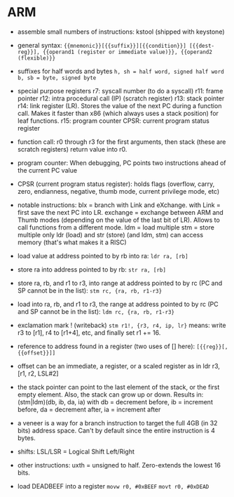 # ARM

- assemble small numbers of instructions:
kstool (shipped with keystone)

- general syntax:
`{{mnemonic}}[{{suffix}}][{{condition}}] [{{dest-reg}}], {{operand1 (register or immediate value)}}, {{operand2 (flexible)}}`

- suffixes for half words and bytes
`h, sh = half word, signed half word`
`b, sb = byte, signed byte`

- special purpose registers
r7: syscall number (to do a syscall)
r11: frame pointer
r12: intra procedural call (IP) (scratch register)
r13: stack pointer
r14: link register (LR). Stores the value of the next PC during a function call. Makes it faster than x86 (which always uses a stack position) for leaf functions.
r15: program counter
CPSR: current program status register

- function call:
r0 through r3 for the first arguments, then stack (these are scratch registers)
return value into r0.

- program counter:
When debugging, PC points two instructions ahead of the current PC value

- CPSR (current program status register):
holds flags (overflow, carry, zero, endianness, negative, thumb mode, current privilege mode, etc)

- notable instructions:
blx = branch with Link and eXchange. with Link = first save the next PC into LR. exchange = exchange between ARM and Thumb modes (depending on the value of the last bit of LR). Allows to call functions from a different mode.
ldm = load multiple
stm = store multiple
only ldr (load) and str (store) (and ldm, stm) can access memory (that's what makes it a RISC)

- load value at address pointed to by rb into ra:
`ldr ra, [rb]`

- store ra into address pointed to by rb:
`str ra, [rb]`

- store ra, rb, and r1 to r3, into range at address pointed to by rc (PC and SP cannot be in the list):
`stm rc, {ra, rb, r1-r3}`

- load into ra, rb, and r1 to r3, the range at address pointed to by rc (PC and SP cannot be in the list):
`ldm rc, {ra, rb, r1-r3}`

- exclamation mark ! (writeback)
`stm r1!, {r3, r4, ip, lr}`
means: write r3 to [r1], r4 to [r1+4], etc, and finally set r1 += 16.

- reference to address found in a register (two uses of [] here):
`[{{reg}}[,{{offset}}]]`

- offset can be an immediate, a register, or a scaled register as in ldr r3, [r1, r2, LSL#2]

- the stack pointer can point to the last element of the stack, or the first empty element. Also, the stack can grow up or down. Results in:
(stm|ldm)(db, ib, da, ia) with db = decrement before, ib = increment before, da = decrement after, ia = increment after

- a veneer is a way for a branch instruction to target the full 4GB (in 32 bits) address space. Can't by default since the entire instruction is 4 bytes.

- shifts:
LSL/LSR = Logical Shift Left/Right

- other instructions:
uxth = unsigned to half. Zero-extends the lowest 16 bits.

- load DEADBEEF into a register
`movw r0, #0xBEEF`
`movt r0, #0xDEAD`
